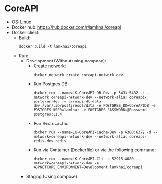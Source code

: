# CoreAPI
- OS: Linux
- Docker hub: https://hub.docker.com/r/lamkhai/coreapi
- Docker client:
  - Build:
	```
	docker build -t lamkhai/coreapi .
	```
  - Run:
	- Development (Without using compose):
	  - Create network:
		```
	    docker network create coreapi-network-dev
	    ```
	  - Run Postgres DB:
	    ```
	    docker run --name=LK-CoreAPI-DB-Dev -p 5433:5432 -d --network coreapi-network-dev --network-alias coreapi-postgres-dev -v coreapi-db-data-dev:/var/lib/postgresql/data -e POSTGRES_DB=CoreAPIDB -e POSTGRES_USER=lamkhai -e POSTGRES_PASSWORD=@Password postgres:11.4
	    ```
	  - Run Redis cache:
	    ```
	    docker run --name=LK-CoreAPI-Cache-Dev -p 6380:6379 -d --network=coreapi-network-dev --network-alias coreapi-redis-dev redis
	    ```
	  - Run via Container (Dockerfile) or via the following command:
		```
		docker run --name=LK-CoreAPI-Cli -p 52915:8080 --network=coreapi-network-dev -e ASPNETCORE_ENVIRONMENT=Development lamkhai/coreapi
		``` 
	- Staging (Using compose)